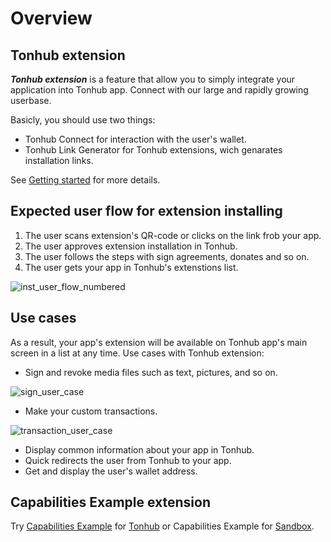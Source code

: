 # Overview

## Tonhub extension
***Tonhub extension*** is a feature that allow you to simply integrate your application into Tonhub app. Connect with our large and rapidly growing userbase.

Basicly, you should use two things:

* Tonhub Connect for interaction with the user's wallet. 
* Tonhub Link Generator for Tonhub extensions, wich genarates installation links.

See [Getting started](https://github.com/Reveloper/TwhExt/blob/main/Doc%20short/Getting%20started.md) for more details.


## Expected user flow for extension installing 

1. The user scans extension's QR-code or clicks on the link frob your app.
2. The user approves extension installation in Tonhub.
3. The user follows the steps with sign agreements, donates and so on.
4. The user gets your app in Tonhub's extenstions list.

![inst_user_flow_numbered](https://user-images.githubusercontent.com/39581753/179036305-cde12e06-f3cb-4cf0-a274-6c4554a7ad8b.png)


## Use cases

As a result, your app's extension will be available on Tonhub app's main screen in a list at any time. 
Use cases with Tonhub extension:


- Sign and revoke media files such as text, pictures, and so on.

![sign_user_case](https://user-images.githubusercontent.com/39581753/179052450-ff36666d-d610-47b1-94e4-57cfe314d4ae.png)



-  Make your custom transactions.

![transaction_user_case](https://user-images.githubusercontent.com/39581753/179052390-2c801211-9656-4ff2-b0c9-32b9bf51a405.png)



- Display common information about your app in Tonhub.
- Quick redirects the user from Tonhub to your app.
- Get and display the user's wallet address.

## Capabilities Example extension

Try [Capabilities Example](https://tonhub.com/app/te6cckEBAgEAMAABAUABAFRodHRwczovL2FwcHMudG9uaHViLmNvbS9hcHBzL2V4YW1wbGVzL2Z1bGySeowu) for [Tonhub](https://developers.tonhub.com/docs/beta-apps) or Capabilities Example for [Sandbox](https://developers.tonhub.com/docs/beta-apps).
